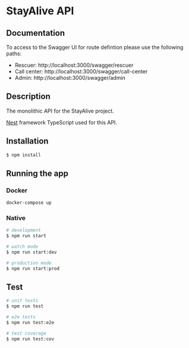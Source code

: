 # StayAlive API

## Documentation

To access to the Swagger UI for route defintion please use the following paths:
- Rescuer: http://localhost:3000/swagger/rescuer
- Call center: http://localhost:3000/swagger/call-center
- Admin: http://localhost:3000/swagger/admin

## Description

The monolithic API for the StayAlive project.

[Nest](https://github.com/nestjs/nest) framework TypeScript used for this API.

## Installation

```bash
$ npm install
```

## Running the app

### Docker

```bash
docker-compose up
```

### Native

```bash
# development
$ npm run start

# watch mode
$ npm run start:dev

# production mode
$ npm run start:prod
```

## Test

```bash
# unit tests
$ npm run test

# e2e tests
$ npm run test:e2e

# test coverage
$ npm run test:cov
```
